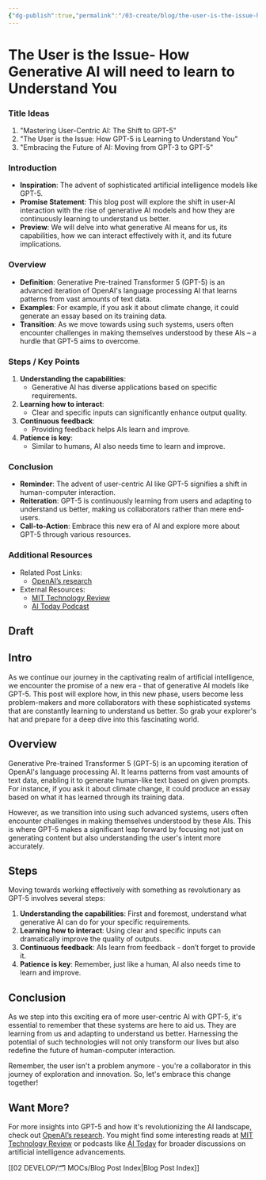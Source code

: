 ```yaml
---
{"dg-publish":true,"permalink":"/03-create/blog/the-user-is-the-issue-how-generative-ai-will-need-to-learn-to-understand-you/","tags":["ai","machine-learning","generative-ai","futures"]}
---
```



# The User is the Issue- How Generative AI will need to learn to Understand You

### Title Ideas

1. "Mastering User-Centric AI: The Shift to GPT-5"
2. "The User is the Issue: How GPT-5 is Learning to Understand You"
3. "Embracing the Future of AI: Moving from GPT-3 to GPT-5"

### Introduction

- **Inspiration**: The advent of sophisticated artificial intelligence models like GPT-5.
- **Promise Statement**: This blog post will explore the shift in user-AI interaction with the rise of generative AI models and how they are continuously learning to understand us better.
- **Preview**: We will delve into what generative AI means for us, its capabilities, how we can interact effectively with it, and its future implications.

### Overview

- **Definition**: Generative Pre-trained Transformer 5 (GPT-5) is an advanced iteration of OpenAI's language processing AI that learns patterns from vast amounts of text data.
- **Examples**: For example, if you ask it about climate change, it could generate an essay based on its training data.
- **Transition**: As we move towards using such systems, users often encounter challenges in making themselves understood by these AIs – a hurdle that GPT-5 aims to overcome.


### Steps / Key Points

1. **Understanding the capabilities**:
    - Generative AI has diverse applications based on specific requirements.
2. **Learning how to interact**:
    - Clear and specific inputs can significantly enhance output quality.
3. **Continuous feedback**:
    - Providing feedback helps AIs learn and improve.
4. **Patience is key**:
    - Similar to humans, AI also needs time to learn and improve.

### Conclusion

- **Reminder**: The advent of user-centric AI like GPT-5 signifies a shift in human-computer interaction.
- **Reiteration**: GPT-5 is continuously learning from users and adapting to understand us better, making us collaborators rather than mere end-users.
- **Call-to-Action**: Embrace this new era of AI and explore more about GPT-5 through various resources.

### Additional Resources

- Related Post Links:
    - [OpenAI’s research](https://openai.com/research/)
- External Resources:
    - [MIT Technology Review](https://www.technologyreview.com/)
    - [AI Today Podcast](https://www.cognilytica.com/podcast/)

## Draft

## Intro
As we continue our journey in the captivating realm of artificial intelligence, we encounter the promise of a new era - that of generative AI models like GPT-5. This post will explore how, in this new phase, users become less problem-makers and more collaborators with these sophisticated systems that are constantly learning to understand us better. So grab your explorer's hat and prepare for a deep dive into this fascinating world.

## Overview
Generative Pre-trained Transformer 5 (GPT-5) is an upcoming iteration of OpenAI's language processing AI. It learns patterns from vast amounts of text data, enabling it to generate human-like text based on given prompts. For instance, if you ask it about climate change, it could produce an essay based on what it has learned through its training data.

However, as we transition into using such advanced systems, users often encounter challenges in making themselves understood by these AIs. This is where GPT-5 makes a significant leap forward by focusing not just on generating content but also understanding the user's intent more accurately.

## Steps
Moving towards working effectively with something as revolutionary as GPT-5 involves several steps:

1. **Understanding the capabilities**: First and foremost, understand what generative AI can do for your specific requirements.
2. **Learning how to interact**: Using clear and specific inputs can dramatically improve the quality of outputs.
3. **Continuous feedback**: AIs learn from feedback - don’t forget to provide it.
4. **Patience is key**: Remember, just like a human, AI also needs time to learn and improve.

## Conclusion
As we step into this exciting era of more user-centric AI with GPT-5, it's essential to remember that these systems are here to aid us. They are learning from us and adapting to understand us better. Harnessing the potential of such technologies will not only transform our lives but also redefine the future of human-computer interaction. 

Remember, the user isn't a problem anymore - you're a collaborator in this journey of exploration and innovation. So, let's embrace this change together!

## Want More?
For more insights into GPT-5 and how it's revolutionizing the AI landscape, check out [OpenAI’s research](https://openai.com/research/). You might find some interesting reads at [MIT Technology Review](https://www.technologyreview.com/) or podcasts like [AI Today](https://www.cognilytica.com/podcast/) for broader discussions on artificial intelligence advancements.


[[02 DEVELOP/🗂️ MOCs/Blog Post Index\|Blog Post Index]]